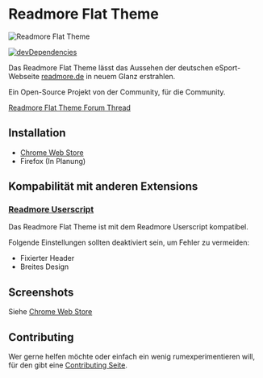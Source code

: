 # Readmore Flat Theme
![Readmore Flat Theme](http://i.imgur.com/QFimj0c.png)

[![devDependencies](https://david-dm.org/timche/readmore-flat-theme/dev-status.svg)](https://david-dm.org/timche/readmore-flat-theme#info=devDependencies)

Das Readmore Flat Theme lässt das Aussehen der deutschen eSport-Webseite [readmore.de](http://www.readmore.de) in neuem Glanz erstrahlen.

Ein Open-Source Projekt von der Community, für die Community.

[Readmore Flat Theme Forum Thread](http://www.readmore.de/forums/91-technik/60-software/139913-readmore-flat-theme-v0-0-3-chrome-only)

## Installation
* [Chrome Web Store](https://chrome.google.com/webstore/detail/readmore-flat-theme/ocmchkcmbgeceokandifjnbadnajeljk)
* Firefox (In Planung)

## Kompabilität mit anderen Extensions
### [Readmore Userscript](https://github.com/thextor/readmore-userscript)
Das Readmore Flat Theme ist mit dem Readmore Userscript kompatibel.

Folgende Einstellungen sollten deaktiviert sein, um Fehler zu vermeiden:
* Fixierter Header
* Breites Design

## Screenshots
Siehe [Chrome Web Store](https://chrome.google.com/webstore/detail/readmore-flat-theme/ocmchkcmbgeceokandifjnbadnajeljk)

## Contributing
Wer gerne helfen möchte oder einfach ein wenig rumexperimentieren will, für den gibt eine [Contributing Seite](https://github.com/timche/readmore-flat-theme/blob/master/CONTRIBUTING.md).
